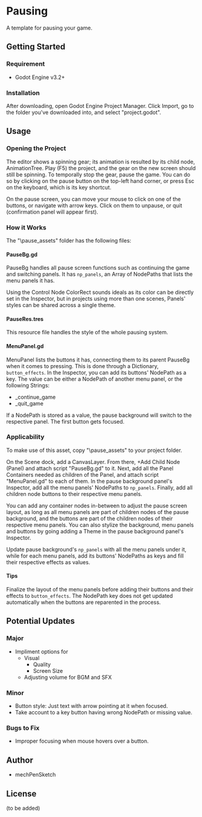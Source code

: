 # Pausing
A template for pausing your game.

## Getting Started
### Requirement
* Godot Engine v3.2+

### Installation
After downloading, open Godot Engine Project Manager. Click Import, go to the folder you've downloaded into, and select "project.godot".

## Usage
### Opening the Project
The editor shows a spinning gear; its animation is resulted by its child node, AnimationTree. Play (F5) the project, and the gear on the new screen should still be spinning. To temporally stop the gear, pause the game. You can do so by clicking on the pause button on the top-left hand corner, or press Esc on the keyboard, which is its key shortcut.

On the pause screen, you can move your mouse to click on one of the buttons, or navigate with arrow keys. Click on them to unpause, or quit (confirmation panel will appear first).

### How it Works
The "\pause_assets" folder has the following files:

#### PauseBg.gd
PauseBg handles all pause screen functions such as continuing the game and switching panels. It has `np_panels`, an Array of NodePaths that lists the menu panels it has.

Using the Control Node ColorRect sounds ideals as its color can be directly set in the Inspector, but in projects using more than one scenes, Panels' styles can be shared across a single theme.

#### PauseRes.tres
This resource file handles the style of the whole pausing system.

#### MenuPanel.gd
MenuPanel lists the buttons it has, connecting them to its parent PauseBg when it comes to pressing. This is done through a Dictionary, `button_effects`.
In the Inspector, you can add its buttons' NodePath as a key. The value can be either a NodePath of another menu panel, or the following Strings:
* _continue_game
* _quit_game

If a NodePath is stored as a value, the pause background will switch to the respective panel. The first button gets focused.

### Applicability
To make use of this asset, copy "\pause_assets" to your project folder.

On the Scene dock, add a CanvasLayer. From there, +Add Child Node (Panel) and attach script "PauseBg.gd" to it. Next, add all the Panel Containers needed as children of the Panel, and attach script "MenuPanel.gd" to each of them. In the pause background panel's Inspector, add all the menu panels' NodePaths to `np_panels`. Finally, add all children node buttons to their respective menu panels.

You can add any container nodes in-between to adjust the pause screen layout, as long as all menu panels are part of children nodes of the pause background, and the buttons are part of the children nodes of their respective menu panels. You can also stylize the background, menu panels and buttons by going adding a Theme in the pause background panel's Inspector. 

Update pause background's `np_panels` with all the menu panels under it, while for each menu panels, add its buttons' NodePaths as keys and fill their respective effects as values.

#### Tips
Finalize the layout of the menu panels before adding their buttons and their effects to `button_effects`. The NodePath key does not get updated automatically when the buttons are reparented in the process.

## Potential Updates

### Major
* Impliment options for
  * Visual
    * Quality
    * Screen Size
  * Adjusting volume for BGM and SFX

### Minor
* Button style: Just text with arrow pointing at it when focused.
* Take account to a key button having wrong NodePath or missing value.

### Bugs to Fix
* Improper focusing when mouse hovers over a button.

## Author
* mechPenSketch

## License
(to be added)
